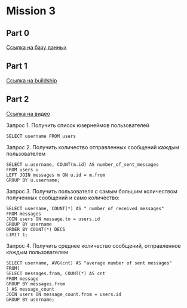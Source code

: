 # Mission 3

## Part 0

[Ссылка на базу данных]( https://supabase.com/dashboard/project/sahwximyzcsylxepdehs/editor/29133?schema=public)

## Part 1

[Ccылка на buildship](https://buildship.app/p/buildship-wsajnu/settings/general)

## Part 2

[Cсылка на видео](https://drive.google.com/file/d/10U_k07riA69WynqAkTCM1bJutE0utNo_/view?usp=share_link)

Запрос 1. Получить список юзернеймов пользователей
	
	SELECT username FROM users

Запрос 2. Получить количество отправленных сообщений каждым пользователем
	
	SELECT u.username, COUNT(m.id) AS number_of_sent_messages
	FROM users u
	LEFT JOIN messages m ON u.id = m.from
	GROUP BY u.username;

Запрос 3. Получить пользователя с самым большим количеством полученных сообщений и само количество:
	
	SELECT username, COUNT(*) AS " number_of_received_messages"
	FROM messages
	JOIN users ON message.to = users.id
	GROUP BY username
	ORDER BY COUNT(*) DECS
	LIMIT 1;

Запрос 4. Получить среднее количество сообщений, отправленное каждым пользователем
	
	SELECT username, AVG(cnt) AS "average number of sent messages"
	FROM(
	SELECT messages.from, COUNT(*) AS cnt
	FROM message
	GROUP BY messages.from
	) AS message_count
	JOIN users ON message_count.from = users.id
	GROUP BY username;

